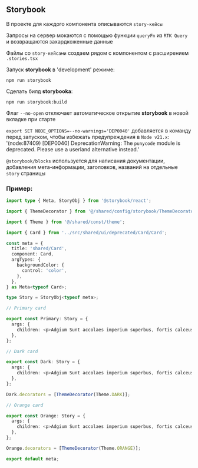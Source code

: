 ## Storybook

В проекте для каждого компонента описываются `story-кейсы`

Запросы на сервер мокаются с помощью функции `queryFn` из `RTK Query` и возвращаются захардкоженные данные

Файлы со `story-кейсами` создаем рядом с компонентом с расширением `.stories.tsx`

Запуск **storybook** в 'development' режиме:

    npm run storybook

Сделать билд **storybookа**:

    npm run storybook:build

Флаг `--no-open` отключает автоматическое открытие **storybook** в новой вкладке при старте

`export SET NODE_OPTIONS=--no-warnings='DEP0040'` добавляется в команду перед запуском, 
чтобы избежать предупреждения в `Node v21.x`: '(node:87409) [DEP0040] DeprecationWarning: 
The `punycode` module is deprecated. Please use a userland alternative instead.'

`@storybook/blocks` используется для написания документации, добавления мета-информации, заголовков, 
названий на отдельные `story` страницы

### Пример:

```typescript jsx
import type { Meta, StoryObj } from '@storybook/react';

import { ThemeDecorator } from '@/shared/config/storybook/ThemeDecorator/ThemeDecorator';

import { Theme } from '@/shared/const/theme';

import { Card } from '../src/shared/ui/deprecated/Card/Card';

const meta = {
  title: 'shared/Card',
  component: Card,
  argTypes: {
    backgroundColor: {
      control: 'color',
    },
  },
} as Meta<typeof Card>;

type Story = StoryObj<typeof meta>;

// Primary card

export const Primary: Story = {
  args: {
    children: <p>Adgium Sunt accolaes imperium superbus, fortis calceuses.</p>,
  },
};

// Dark card

export const Dark: Story = {
  args: {
    children: <p>Adgium Sunt accolaes imperium superbus, fortis calceuses.</p>,
  },
};

Dark.decorators = [ThemeDecorator(Theme.DARK)];

// Orange card

export const Orange: Story = {
  args: {
    children: <p>Adgium Sunt accolaes imperium superbus, fortis calceuses.</p>,
  },
};

Orange.decorators = [ThemeDecorator(Theme.ORANGE)];

export default meta;

```
